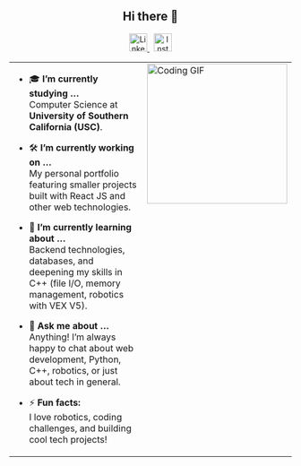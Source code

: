 <h2 align="center">Hi there 👋</h2>

<p align="center">
  <a href="https://www.linkedin.com/in/kyle-yuen-0a982335a/" target="_blank">
    <img src="https://cdn.jsdelivr.net/gh/devicons/devicon/icons/linkedin/linkedin-original.svg" alt="LinkedIn" width="32" />
  </a>
  &nbsp;
  <a href="https://www.instagram.com/kyle_yuen_/" target="_blank">
    <img src="https://cdn-icons-png.flaticon.com/512/2111/2111463.png" alt="Instagram" width="32" />
  </a>
</p>

<table>
  <tr>
    <td valign="top" width="60%">
      
- 🎓 **I’m currently studying …**  
  Computer Science at **University of Southern California (USC)**.

- 🛠️ **I’m currently working on …**  
  My personal portfolio featuring smaller projects built with React JS and other web technologies.

- 🧠 **I’m currently learning about …**  
  Backend technologies, databases, and deepening my skills in C++ (file I/O, memory management, robotics with VEX V5).

- 💬 **Ask me about …**  
  Anything! I’m always happy to chat about web development, Python, C++, robotics, or just about tech in general.

- ⚡ **Fun facts:**  
  I love robotics, coding challenges, and building cool tech projects!

    </td>
    <td valign="top" width="40%">
      <img src="https://media.tenor.com/y2JXkY1pXkwAAAAM/cat-computer.gif" alt="Coding GIF" width="250"/>
    </td>
  </tr>
</table>
